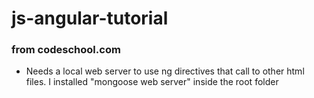 # js-angular-tutorial
### from codeschool.com

- Needs a local web server to use ng directives that call to other html files. I installed "mongoose web server" inside the root folder
